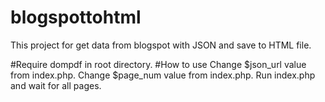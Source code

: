 # blogspottohtml
This project for get data from blogspot with JSON and save to HTML file.

#Require 
dompdf in root directory.
#How to use
Change $json_url value from index.php. Change $page_num value from index.php. Run index.php and wait for all pages.
